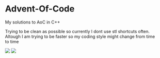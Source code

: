 # Advent-Of-Code
My solutions to AoC in C++

Trying to be clean as possible so currently I dont use stl shortcuts often.
Altough I am trying to be faster so my coding style might change from time to time

![](https://img.shields.io/badge/day%20📅-9-blue)	![](https://img.shields.io/badge/stars%20⭐-18-yellow)
